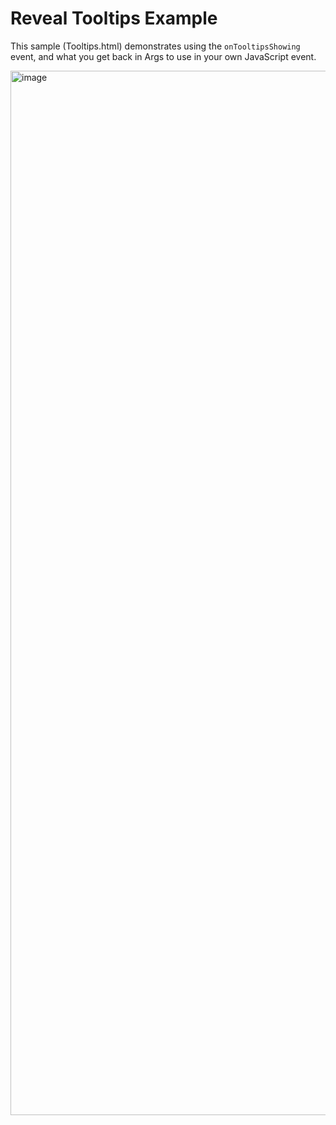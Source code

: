 # Reveal Tooltips Example

This sample (Tooltips.html) demonstrates using the `onTooltipsShowing` event, and what you get back in Args to use in your own JavaScript event.


 
<img width="1671" alt="image" src="https://github.com/user-attachments/assets/7380d728-fedf-44ab-a245-d01b36f98a9d">
